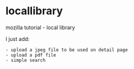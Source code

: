 # locallibrary
mozilla tutorial - local library

I just add:

    - upload a jpeg file to be used on detail page
    - upload a pdf file
    - simple search

